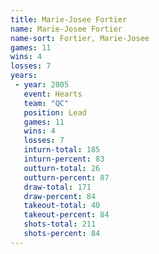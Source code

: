 ```yaml
---
title: Marie-Josee Fortier
name: Marie-Josee Fortier
name-sort: Fortier, Marie-Josee
games: 11
wins: 4
losses: 7
years:
 - year: 2005
   event: Hearts
   team: "QC"
   position: Lead
   games: 11
   wins: 4
   losses: 7
   inturn-total: 185
   inturn-percent: 83
   outturn-total: 26
   outturn-percent: 87
   draw-total: 171
   draw-percent: 84
   takeout-total: 40
   takeout-percent: 84
   shots-total: 211
   shots-percent: 84
---
```

